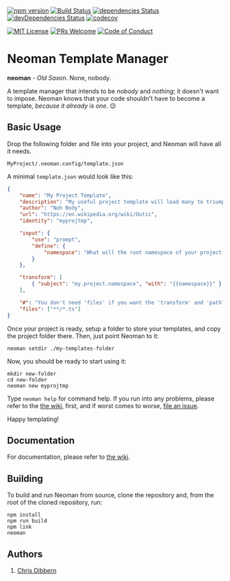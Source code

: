 [![npm version](https://badge.fury.io/js/neoman.svg)](https://badge.fury.io/js/neoman)
[![Build Status](https://travis-ci.org/cdibbs/neoman.svg?branch=master)](https://travis-ci.org/cdibbs/neoman)
[![dependencies Status](https://david-dm.org/cdibbs/neoman/status.svg)](https://david-dm.org/cdibbs/neoman)
[![devDependencies Status](https://david-dm.org/cdibbs/neoman/dev-status.svg)](https://david-dm.org/cdibbs/neoman?type=dev)
[![codecov](https://codecov.io/gh/cdibbs/neoman/branch/master/graph/badge.svg)](https://codecov.io/gh/cdibbs/neoman)

[![MIT License][license-badge]][LICENSE]
[![PRs Welcome][prs-badge]][prs]
[![Code of Conduct][coc-badge]][coc]

# Neoman Template Manager

**neoman** - _Old Saxon_. None, nobody.

A template manager that intends to be _nobody_ and _nothing_; it doesn't want to impose. Neoman knows that your code shouldn't have to become a template, _because it already is one._ :relieved:

## Basic Usage

Drop the following folder and file into your project, and Neoman will have all it needs.

`MyProject/.neoman.config/template.json`

A minimal `template.json` would look like this:

```json
{
    "name": "My Project Template",
    "description": "My useful project template will lead many to triumph.",
    "author": "Noh Body",
    "url": "https://en.wikipedia.org/wiki/Outis",
    "identity": "myprojtmp",

    "input": {
        "use": "prompt",
        "define": {
            "namespace": "What will the root namespace of your project be?"
        }
    },

    "transform": [
        { "subject": "my.project.namespace", "with": "{{namespace}}" }
    ],

    "#": "You don't need 'files' if you want the 'transform' and 'pathTransform' sections to apply to all files",
    "files": ["**/*.ts"]
}
```

Once your project is ready, setup a folder to store your templates, and copy the project folder there. Then, just point Neoman to it:

```
neoman setdir ./my-templates-folder
```

Now, you should be ready to start using it:

```
mkdir new-folder
cd new-folder
neoman new myprojtmp
```

Type `neoman help` for command help. If you run into any problems, please refer to the [the wiki](https://github.com/cdibbs/neoman/wiki), first, and if worst comes to worse, [file an issue](https://github.com/cdibbs/neoman/issues).

Happy templating!

## Documentation

For documentation, please refer to [the wiki](https://github.com/cdibbs/neoman/wiki).

## Building

To build and run Neoman from source, clone the repository and, from the root of the cloned repository, run:

```
npm install
npm run build
npm link
neoman
```


## Authors

1. [Chris Dibbern](://github.com/cdibbs)

[license-badge]: https://img.shields.io/badge/license-MIT-blue.svg
[LICENSE]: https://github.com/cdibbs/neoman/blob/master/LICENSE
[prs-badge]: https://img.shields.io/badge/PRs-welcome-brightgreen.svg?style=flat-square
[prs]: http://makeapullrequest.com
[coc-badge]: https://img.shields.io/badge/code%20of-conduct-ff69b4.svg?style=flat-square
[coc]: https://github.com/cdibbs/neoman/blob/master/other/code_of_conduct.md
